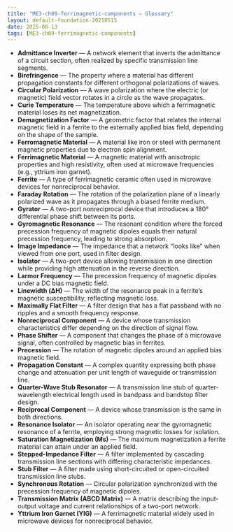 ```yaml
---
title: "ME3-ch09-ferrimagnetic-components — Glossary"
layout: default-foundation-20210515
date: 2025-08-13
tags: [ME3-ch09-ferrimagnetic-components]
---
```


- **Admittance Inverter** — A network element that inverts the admittance of a circuit section, often realized by specific transmission line segments.  
- **Birefringence** — The property where a material has different propagation constants for different orthogonal polarizations of waves.  
- **Circular Polarization** — A wave polarization where the electric (or magnetic) field vector rotates in a circle as the wave propagates.  
- **Curie Temperature** — The temperature above which a ferrimagnetic material loses its net magnetization.  
- **Demagnetization Factor** — A geometric factor that relates the internal magnetic field in a ferrite to the externally applied bias field, depending on the shape of the sample.  
- **Ferromagnetic Material** — A material like iron or steel with permanent magnetic properties due to electron spin alignment.  
- **Ferrimagnetic Material** — A magnetic material with anisotropic properties and high resistivity, often used at microwave frequencies (e.g., yttrium iron garnet).  
- **Ferrite** — A type of ferrimagnetic ceramic often used in microwave devices for nonreciprocal behavior.  
- **Faraday Rotation** — The rotation of the polarization plane of a linearly polarized wave as it propagates through a biased ferrite medium.  
- **Gyrator** — A two-port nonreciprocal device that introduces a 180° differential phase shift between its ports.  
- **Gyromagnetic Resonance** — The resonant condition where the forced precession frequency of magnetic dipoles equals their natural precession frequency, leading to strong absorption.  
- **Image Impedance** — The impedance that a network “looks like” when viewed from one port, used in filter design.  
- **Isolator** — A two-port device allowing transmission in one direction while providing high attenuation in the reverse direction.  
- **Larmor Frequency** — The precession frequency of magnetic dipoles under a DC bias magnetic field.  
- **Linewidth (ΔH)** — The width of the resonance peak in a ferrite’s magnetic susceptibility, reflecting magnetic loss.  
- **Maximally Flat Filter** — A filter design that has a flat passband with no ripples and a smooth frequency response.  
- **Nonreciprocal Component** — A device whose transmission characteristics differ depending on the direction of signal flow.  
- **Phase Shifter** — A component that changes the phase of a microwave signal, often controlled by magnetic bias in ferrites.  
- **Precession** — The rotation of magnetic dipoles around an applied bias magnetic field.  
- **Propagation Constant** — A complex quantity expressing both phase change and attenuation per unit length of waveguide or transmission line.  
- **Quarter-Wave Stub Resonator** — A transmission line stub of quarter-wavelength electrical length used in bandpass and bandstop filter design.  
- **Reciprocal Component** — A device whose transmission is the same in both directions.  
- **Resonance Isolator** — An isolator operating near the gyromagnetic resonance of a ferrite, employing strong magnetic losses for isolation.  
- **Saturation Magnetization (Ms)** — The maximum magnetization a ferrite material can attain under an applied field.  
- **Stepped-Impedance Filter** — A filter implemented by cascading transmission line sections with differing characteristic impedances.  
- **Stub Filter** — A filter made using short-circuited or open-circuited transmission line stubs.  
- **Synchronous Rotation** — Circular polarization synchronized with the precession frequency of magnetic dipoles.  
- **Transmission Matrix (ABCD Matrix)** — A matrix describing the input-output voltage and current relationships of a two-port network.  
- **Yttrium Iron Garnet (YIG)** — A ferrimagnetic material widely used in microwave devices for nonreciprocal behavior.
